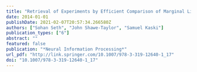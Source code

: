```yaml
---
title: "Retrieval of Experiments by Efficient Comparison of Marginal Likelihoods"
date: 2014-01-01
publishDate: 2021-02-07T20:57:34.266580Z
authors: ["Sohan Seth", "John Shawe-Taylor", "Samuel Kaski"]
publication_types: ["6"]
abstract: ""
featured: false
publication: "*Neural Information Processing*"
url_pdf: "http://link.springer.com/10.1007/978-3-319-12640-1_17"
doi: "10.1007/978-3-319-12640-1_17"
---
```


